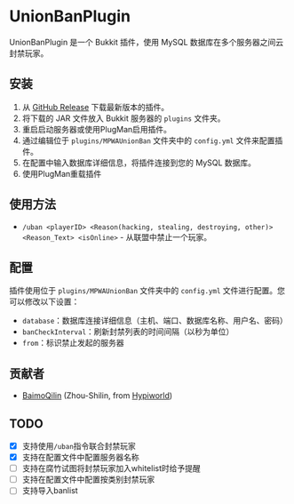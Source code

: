 # UnionBanPlugin

UnionBanPlugin 是一个 Bukkit 插件，使用 MySQL 数据库在多个服务器之间云封禁玩家。

## 安装

1. 从 [GitHub Release](https://github.com/Minecraft-Public-Welfare-Alliance/UnionBan-Bukkit/releases) 下载最新版本的插件。
2. 将下载的 JAR 文件放入 Bukkit 服务器的 `plugins` 文件夹。
3. 重启启动服务器或使用PlugMan启用插件。
4. 通过编辑位于 `plugins/MPWAUnionBan` 文件夹中的 `config.yml` 文件来配置插件。
5. 在配置中输入数据库详细信息，将插件连接到您的 MySQL 数据库。
6. 使用PlugMan重载插件

## 使用方法

- `/uban <playerID> <Reason(hacking, stealing, destroying, other)> <Reason_Text> <isOnline>` - 从联盟中禁止一个玩家。

## 配置

插件使用位于 `plugins/MPWAUnionBan` 文件夹中的 `config.yml` 文件进行配置。您可以修改以下设置：

- `database`：数据库连接详细信息（主机、端口、数据库名称、用户名、密码）
- `banCheckInterval`：刷新封禁列表的时间间隔（以秒为单位）
- `from`：标识禁止发起的服务器

## 贡献者

- [BaimoQilin](https://github.com/Zhou-Shilin) (Zhou-Shilin, from [Hypiworld](https://baimoqilin.top/hypiworld))

## TODO

- [x] 支持使用`/uban`指令联合封禁玩家
- [x] 支持在配置文件中配置服务器名称
- [ ] 支持在腐竹试图将封禁玩家加入whitelist时给予提醒
- [ ] 支持在配置文件中配置按类别封禁玩家
- [ ] 支持导入banlist
